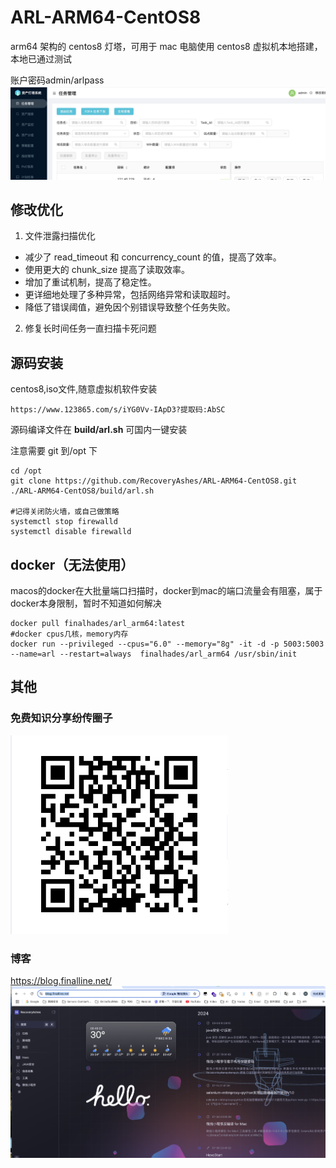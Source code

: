 # ARL-ARM64-CentOS8

arm64 架构的 centos8 灯塔，可用于 mac 电脑使用  centos8 虚拟机本地搭建，本地已通过测试

账户密码admin/arlpass
![1751248230803](images/1751248230803.png)

## 修改优化

1. 文件泄露扫描优化

- 减少了 read_timeout 和 concurrency_count 的值，提高了效率。
- 使用更大的 chunk_size 提高了读取效率。
- 增加了重试机制，提高了稳定性。
- 更详细地处理了多种异常，包括网络异常和读取超时。
- 降低了错误阈值，避免因个别错误导致整个任务失败。

2. 修复长时间任务一直扫描卡死问题

## 源码安装

centos8,iso文件,随意虚拟机软件安装

```
https://www.123865.com/s/iYG0Vv-IApD3?提取码:AbSC
```

源码编译文件在 **build/arl.sh**
可国内一键安装

注意需要 git 到/opt 下

```
cd /opt
git clone https://github.com/RecoveryAshes/ARL-ARM64-CentOS8.git
./ARL-ARM64-CentOS8/build/arl.sh

#记得关闭防火墙，或自己做策略
systemctl stop firewalld
systemctl disable firewalld
```

## docker（无法使用）

macos的docker在大批量端口扫描时，docker到mac的端口流量会有阻塞，属于docker本身限制，暂时不知道如何解决

```
docker pull finalhades/arl_arm64:latest
#docker cpus几核，memory内存
docker run --privileged --cpus="6.0" --memory="8g" -it -d -p 5003:5003 --name=arl --restart=always  finalhades/arl_arm64 /usr/sbin/init
```

## 其他

### 免费知识分享纷传圈子

![1751248354292](images/1751248354292.png)

### 博客

https://blog.finalline.net/
![1751248430207](images/1751248430207.png)
